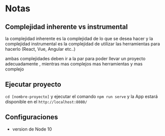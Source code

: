 # Notas

## Complejidad inherente vs instrumental

la complejidad inherente es la complejidad de lo que se desea hacer y
la complejidad instrumental es la complejidad de utilizar las herramientas para hacerlo (React, Vue, Angular etc..)

ambas complejidades deben ir a la par para poder llevar un proyecto adecuadamente
, mientras mas complejos mas herramientas y mas complejo

## Ejecutar proyecto

`cd [nombre-proyecto]` y ejecutar el comando
`npm run serve` y la App estará disponible en el `http://localhost:8080/`

## Configuraciones

- version de Node 10